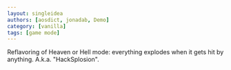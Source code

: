 ```yaml
---
layout: singleidea
authors: [aosdict, jonadab, Demo]
category: [vanilla]
tags: [game mode]
---
```

Reflavoring of Heaven or Hell mode: everything explodes when it gets hit by anything. A.k.a. "HackSplosion".

